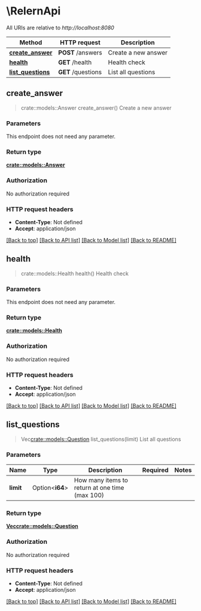 # \RelernApi

All URIs are relative to *http://localhost:8080*

Method | HTTP request | Description
------------- | ------------- | -------------
[**create_answer**](RelernApi.md#create_answer) | **POST** /answers | Create a new answer
[**health**](RelernApi.md#health) | **GET** /health | Health check
[**list_questions**](RelernApi.md#list_questions) | **GET** /questions | List all questions



## create_answer

> crate::models::Answer create_answer()
Create a new answer

### Parameters

This endpoint does not need any parameter.

### Return type

[**crate::models::Answer**](Answer.md)

### Authorization

No authorization required

### HTTP request headers

- **Content-Type**: Not defined
- **Accept**: application/json

[[Back to top]](#) [[Back to API list]](../README.md#documentation-for-api-endpoints) [[Back to Model list]](../README.md#documentation-for-models) [[Back to README]](../README.md)


## health

> crate::models::Health health()
Health check

### Parameters

This endpoint does not need any parameter.

### Return type

[**crate::models::Health**](Health.md)

### Authorization

No authorization required

### HTTP request headers

- **Content-Type**: Not defined
- **Accept**: application/json

[[Back to top]](#) [[Back to API list]](../README.md#documentation-for-api-endpoints) [[Back to Model list]](../README.md#documentation-for-models) [[Back to README]](../README.md)


## list_questions

> Vec<crate::models::Question> list_questions(limit)
List all questions

### Parameters


Name | Type | Description  | Required | Notes
------------- | ------------- | ------------- | ------------- | -------------
**limit** | Option<**i64**> | How many items to return at one time (max 100) |  |

### Return type

[**Vec<crate::models::Question>**](Question.md)

### Authorization

No authorization required

### HTTP request headers

- **Content-Type**: Not defined
- **Accept**: application/json

[[Back to top]](#) [[Back to API list]](../README.md#documentation-for-api-endpoints) [[Back to Model list]](../README.md#documentation-for-models) [[Back to README]](../README.md)

